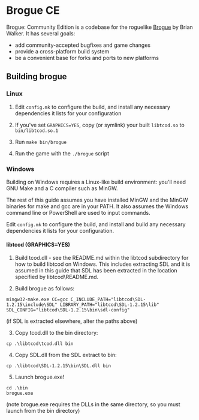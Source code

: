 Brogue CE
=========

Brogue: Community Edition is a codebase for the roguelike
[Brogue](https://sites.google.com/site/broguegame/) by Brian Walker. It has
several goals:

- add community-accepted bugfixes and game changes
- provide a cross-platform build system
- be a convenient base for forks and ports to new platforms

## Building brogue

### Linux

1. Edit `config.mk` to configure the build, and install any necessary
dependencies it lists for your configuration

2. If you've set `GRAPHICS=YES`, copy (or symlink) your built `libtcod.so`
to `bin/libtcod.so.1`

3. Run `make bin/brogue`

4. Run the game with the `./brogue` script

### Windows

Building on Windows requires a Linux-like build environment: you'll need
GNU Make and a C compiler such as MinGW.

The rest of this guide assumes you have installed MinGW and the MinGW
binaries for make and gcc are in your PATH. It also assumes the
Windows command line or PowerShell are used to input commands.

Edit `config.mk` to configure the build, and install and build any
necessary dependencies it lists for your configuration.

#### libtcod (GRAPHICS=YES)

1. Build tcod.dll - see the README.md within the libtcod subdirectory
for how to build libtcod on Windows. This includes extracting SDL and
it is assumed in this guide that SDL has been extracted in the
location specified by libtcod\README.md.

2. Build brogue as follows:

```
mingw32-make.exe CC=gcc C_INCLUDE_PATH="libtcod\SDL-1.2.15\include\SDL" LIBRARY_PATH="libtcod\SDL-1.2.15\lib" SDL_CONFIG="libtcod\SDL-1.2.15\bin\sdl-config"
```

(if SDL is extracted elsewhere, alter the paths above)

3. Copy tcod.dll to the bin directory:

```
cp .\libtcod\tcod.dll bin
```

4. Copy SDL.dll from the SDL extract to bin:

```
cp .\libtcod\SDL-1.2.15\bin\SDL.dll bin
```

5. Launch brogue.exe!

```
cd .\bin
brogue.exe
```

(note brogue.exe requires the DLLs in the same directory, so you must
launch from the bin directory)
